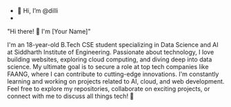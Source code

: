 - 👋 Hi, I’m @dilli
- 

<!---
dillii193/dillii193 is a ✨ special ✨ repository because its `README.md` (this file) appears on your GitHub profile.
You can click the Preview link to take a look at your changes.
--->"Hi there! 👋 I'm [Your Name]"

I'm an 18-year-old B.Tech CSE student specializing in Data Science and AI at Siddharth Institute of Engineering. Passionate about technology, I love building websites, exploring cloud computing, and diving deep into data science. My ultimate goal is to secure a role at top tech companies like FAANG, where I can contribute to cutting-edge innovations. I'm constantly learning and working on projects related to AI, cloud, and web development. Feel free to explore my repositories, collaborate on exciting projects, or connect with me to discuss all things tech! 🚀


